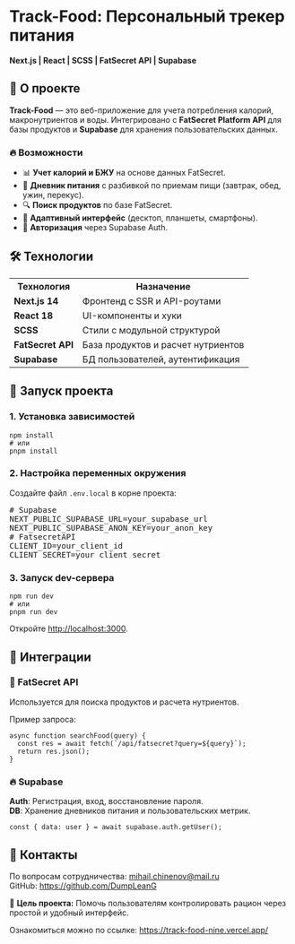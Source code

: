   <h1>Track-Food: Персональный трекер питания</h1>
  <p><strong>Next.js | React | SCSS | FatSecret API | Supabase</strong></p>
  <h2>📌 О проекте</h2>
  <p><strong>Track-Food</strong> — это веб-приложение для учета потребления калорий, макронутриентов и воды. Интегрировано с <strong>FatSecret Platform API</strong> для базы продуктов и <strong>Supabase</strong> для хранения пользовательских данных.</p>
  <h3>🔥 Возможности</h3>
  <ul>
      <li>📊 <strong>Учет калорий и БЖУ</strong> на основе данных FatSecret.</li>
      <li>📅 <strong>Дневник питания</strong> с разбивкой по приемам пищи (завтрак, обед, ужин, перекус).</li>
      <li>🔍 <strong>Поиск продуктов</strong> по базе FatSecret.</li>
      <li>📱 <strong>Адаптивный интерфейс</strong> (десктоп, планшеты, смартфоны).</li>
      <li>🔐 <strong>Авторизация</strong> через Supabase Auth.</li>
  </ul>
  <h2>🛠 Технологии</h2>
  <table>
      <tr>
          <th>Технология</th>
          <th>Назначение</th>
      </tr>
      <tr>
          <td><strong>Next.js 14</strong></td>
          <td>Фронтенд с SSR и API-роутами</td>
      </tr>
      <tr>
          <td><strong>React 18</strong></td>
          <td>UI-компоненты и хуки</td>
      </tr>
      <tr>
          <td><strong>SCSS</strong></td>
          <td>Стили с модульной структурой</td>
      </tr>
      <tr>
          <td><strong>FatSecret API</strong></td>
          <td>База продуктов и расчет нутриентов</td>
      </tr>
      <tr>
          <td><strong>Supabase</strong></td>
          <td>БД пользователей, аутентификация</td>
      </tr>
  </table>
  <h2>🚀 Запуск проекта</h2>
  <h3>1. Установка зависимостей</h3>
  <pre><code>npm install
# или
pnpm install</code></pre>
  <h3>2. Настройка переменных окружения</h3>
  <p>Создайте файл <code>.env.local</code> в корне проекта:</p>
  <pre># Supabase  
NEXT_PUBLIC_SUPABASE_URL=your_supabase_url  
NEXT_PUBLIC_SUPABASE_ANON_KEY=your_anon_key 
# FatsecretAPI
CLIENT_ID=your_client_id
CLIENT_SECRET=your_client_secret</pre>
  <h3>3. Запуск dev-сервера</h3>
  <pre><code>npm run dev
# или
pnpm run dev</code></pre>
  <p>Откройте <a href="http://localhost:3000">http://localhost:3000</a>.</p>
  <h2>🌟 Интеграции</h2>
  <h3>🔗 FatSecret API</h3>
  <p>Используется для поиска продуктов и расчета нутриентов.</p>
  <p>Пример запроса:</p>
  <pre><code>async function searchFood(query) {
  const res = await fetch(`/api/fatsecret?query=${query}`);
  return res.json();
}</code></pre>
  <h3>🔥 Supabase</h3>
  <p><strong>Auth</strong>: Регистрация, вход, восстановление пароля.<br>
  <strong>DB</strong>: Хранение дневников питания и пользовательских метрик.</p>
  <pre><code>const { data: user } = await supabase.auth.getUser();</code></pre>
  <h2>🤝 Контакты</h2>
  <div>
    <p>По вопросам сотрудничества: <a href="mailto:mihail.chinenov@mail.ru">mihail.chinenov@mail.ru</a><br>
    GitHub: <a href="https://github.com/DumpLeanG">https://github.com/DumpLeanG</a></p>
  </div>
  <p><span>🎯</span> <strong>Цель проекта:</strong> Помочь пользователям контролировать рацион через простой и удобный интерфейс.</p>

 <p>Ознакомиться можно по ссылке: <a href="https://track-food-nine.vercel.app/">https://track-food-nine.vercel.app/</a><p>
